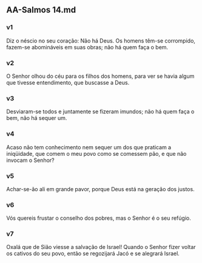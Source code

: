 ## AA-Salmos 14.md
### v1
 Diz o néscio no seu coração: Não há Deus. Os homens têm-se corrompido, fazem-se abomináveis em suas obras; não há quem faça o bem.
### v2
 O Senhor olhou do céu para os filhos dos homens, para ver se havia algum que tivesse entendimento, que buscasse a Deus.
### v3
 Desviaram-se todos e juntamente se fizeram imundos; não há quem faça o bem, não há sequer um.
### v4
 Acaso não tem conhecimento nem sequer um dos que praticam a iniqüidade, que comem o meu povo como se comessem pão, e que não invocam o Senhor?
### v5
 Achar-se-ão ali em grande pavor, porque Deus está na geração dos justos.
### v6
 Vós quereis frustar o conselho dos pobres, mas o Senhor é o seu refúgio.
### v7
 Oxalá que de Sião viesse a salvação de Israel! Quando o Senhor fizer voltar os cativos do seu povo, então se regozijará Jacó e se alegrará Israel.
